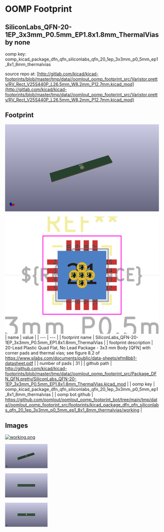 # OOMP Footprint  
## SiliconLabs_QFN-20-1EP_3x3mm_P0.5mm_EP1.8x1.8mm_ThermalVias  by none  
  
oomp key: oomp_kicad_package_dfn_qfn_siliconlabs_qfn_20_1ep_3x3mm_p0_5mm_ep1_8x1_8mm_thermalvias  
  
source repo at: [http://gitlab.com/kicad/kicad-footprints/blob/master/tmp/data//oomlout_oomp_footprint_src/Varistor.pretty/RV_Rect_V25S440P_L26.5mm_W8.2mm_P12.7mm.kicad_mod](http://gitlab.com/kicad/kicad-footprints/blob/master/tmp/data//oomlout_oomp_footprint_src/Varistor.pretty/RV_Rect_V25S440P_L26.5mm_W8.2mm_P12.7mm.kicad_mod)  
## Footprint  
  
[![working_kicad_pcb_3d.png](working_kicad_pcb_3d_600.png)](working_kicad_pcb_3d.png)  
  
[![working.png](working_600.png)](working.png)  
| name | value | 
| --- | --- | 
| footprint name | SiliconLabs_QFN-20-1EP_3x3mm_P0.5mm_EP1.8x1.8mm_ThermalVias | 
| footprint description | 20-Lead Plastic Quad Flat, No Lead Package - 3x3 mm Body [QFN] with corner pads and thermal vias; see figure 8.2 of https://www.silabs.com/documents/public/data-sheets/efm8bb1-datasheet.pdf | 
| number of pads | 31 | 
| github path | http://github.com/kicad/kicad-footprints/blob/master/tmp/data//oomlout_oomp_footprint_src/Package_DFN_QFN.pretty/SiliconLabs_QFN-20-1EP_3x3mm_P0.5mm_EP1.8x1.8mm_ThermalVias.kicad_mod | 
| oomp key | oomp_kicad_package_dfn_qfn_siliconlabs_qfn_20_1ep_3x3mm_p0_5mm_ep1_8x1_8mm_thermalvias | 
| oomp bot github | https://github.com/oomlout/oomlout_oomp_footprint_bot/tree/main/tmp/data//oomlout_oomp_footprint_src/footprints/kicad_package_dfn_qfn_siliconlabs_qfn_20_1ep_3x3mm_p0_5mm_ep1_8x1_8mm_thermalvias/working | 
## Images  
  
[![working.png](working_140.png)](working.png)  
  
[![working_kicad_pcb_3d.png](working_kicad_pcb_3d_140.png)](working_kicad_pcb_3d.png)  
  
[![working_kicad_pcb_3d_back.png](working_kicad_pcb_3d_back_140.png)](working_kicad_pcb_3d_back.png)  
  
[![working_kicad_pcb_3d_front.png](working_kicad_pcb_3d_front_140.png)](working_kicad_pcb_3d_front.png)  
